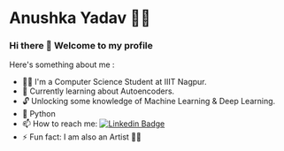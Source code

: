 # Anushka Yadav :woman_technologist:

[](https://cdn.dribbble.com/users/1059583/screenshots/4171367/coding-freak.gif)

### Hi there 👋  Welcome to my profile

Here's something about me :

- 💁‍♀️ I'm a Computer Science Student at IIIT Nagpur.
- 📖 Currently learning about Autoencoders. 
- 🔓  Unlocking some knowledge of Machine Learning & Deep Learning. 
- 💙 Python
- 📫 How to reach me: [![Linkedin Badge](https://img.shields.io/badge/-LinkedIn-blue?style=flat-square&logo=Linkedin&logoColor=white&link=https://www.linkedin.com/in/anushka-yadav/)](https://www.linkedin.com/in/anushka-yadav/)
- ⚡ Fun fact: I am also an Artist 🎨🎨

